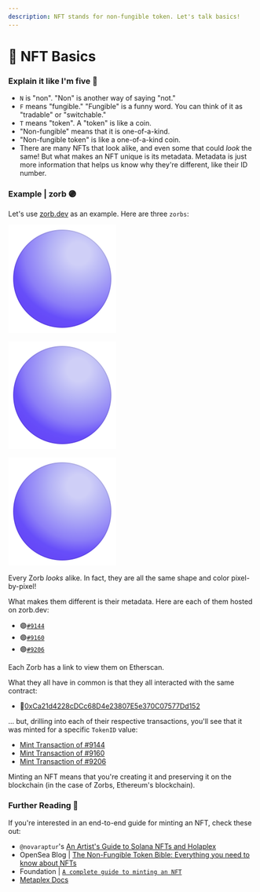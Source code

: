 ```yaml
---
description: NFT stands for non-fungible token. Let's talk basics!
---
```


# 👶 NFT Basics

### Explain it like I'm five 👧

* `N` is "non". "Non" is another way of saying "not."
* `F` means "fungible." "Fungible" is a funny word. You can think of it as "tradable" or "switchable."
* `T` means "token". A "token" is like a coin.
* "Non-fungible" means that it is one-of-a-kind.
* "Non-fungible token" is like a one-of-a-kind coin.
* There are many NFTs that look alike, and even some that could _look_ the same! But what makes an NFT unique is its metadata. Metadata is just more information that helps us know why they're different, like their ID number.

### Example | zorb 🟣

Let's use [zorb.dev](https://zorb.dev) as an example. Here are three `zorbs`:

![Zorb #9144](../.gitbook/assets/zorb-9144.svg)

![Zorb #9160](../.gitbook/assets/zorb-9160.svg)

![Zorb #9206](../.gitbook/assets/zorb-9206.svg)

Every Zorb _looks_ alike. In fact, they are all the same shape and color pixel-by-pixel!

What makes them different is their metadata. Here are each of them hosted on zorb.dev:

* 🟣[`#9144`](https://zorb.dev/nft/9144)
* 🟣[`#9160`](https://zorb.dev/nft/9160)
* 🟣[`#9206`](https://zorb.dev/nft/9206)

Each Zorb has a link to view them on Etherscan.&#x20;

What they all have in common is that  they all interacted with the same contract:

* 📜[0xCa21d4228cDCc68D4e23807E5e370C07577Dd152](https://etherscan.io/address/0xCa21d4228cDCc68D4e23807E5e370C07577Dd152)

... but, drilling into each of their respective transactions, you'll see that it was minted for a specific `TokenID` value:

* [Mint Transaction of #9144](https://etherscan.io/tx/0xd29384f43ec1e7cef5588cc5bb298d70b71b3654399ddeb29dca18f6ae8a990a)
* [Mint Transaction of #9160](https://etherscan.io/tx/0xb02596210aa0f5f452c9e5e09f8d987e9d7d8ccef2f58839808c987538436e76)
* [Mint Transaction of #9206](https://etherscan.io/token/0xCa21d4228cDCc68D4e23807E5e370C07577Dd152?a=9206)

Minting an NFT means that you're creating it and preserving it on the blockchain (in the case of Zorbs, Ethereum's blockchain).&#x20;

### Further Reading 📑

If you're interested in an end-to-end guide for minting an NFT, check these out:

* `@novaraptur`'s [An Artist's Guide to Solana NFTs and Holaplex](https://medium.com/@novaraptur/an-artists-guide-to-solana-nfts-and-holaplex-3acac536d965)
* OpenSea Blog | [The Non-Fungible Token Bible: Everything you need to know about NFTs](https://opensea.io/blog/guides/non-fungible-tokens/)
* Foundation | [`A complete guide to minting an NFT`](https://help.foundation.app/en/articles/4742869-a-complete-guide-to-minting-an-nft)&#x20;
* [Metaplex Docs](https://docs.metaplex.com)
